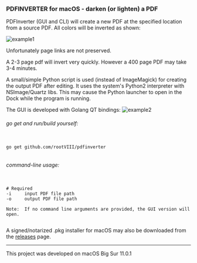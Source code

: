 ### PDFINVERTER for macOS - darken (or lighten) a PDF

PDFInverter (GUI and CLI) will create a new PDF at the specified
location from a source PDF. All colors will be inverted as shown:

<img src="https://github.com/rootVIII/pdfinverter/blob/master/screenshots/inverted.png" alt="example1">


Unfortunately page links are not preserved.


A 2-3 page pdf will invert very quickly. However a 400 page PDF may take 3-4 minutes.


A small/simple Python script is used (instead of ImageMagick) for creating the output PDF after editing. It uses the system's Python2 interpreter with NSImage/Quartz libs. This may cause the Python launcher to open in the Dock while the program is running.

The GUI is developed with Golang QT bindings:
<img src="https://github.com/rootVIII/pdfinverter/blob/master/screenshots/gui.png" alt="example2">


###### go get and run/build yourself:
<pre>
  <code>
go get github.com/rootVIII/pdfinverter
  </code>
</pre>


###### command-line usage:
<pre>
  <code>
# Required
-i     input PDF file path
-o     output PDF file path

Note:  If no command line arguments are provided, the GUI version will open.
  </code>
</pre>


A signed/notarized .pkg installer for macOS may also be downloaded from the <a href="https://github.com/rootVIII/pdfinverter/releases">releases</a> page.


<hr>
This project was developed on macOS Big Sur 11.0.1
